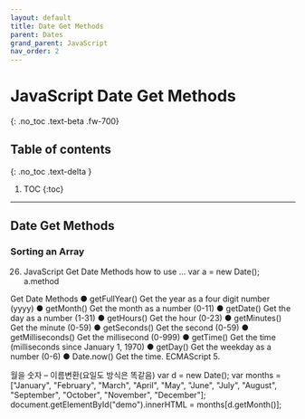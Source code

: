 ```yaml
---
layout: default
title: Date Get Methods
parent: Dates
grand_parent: JavaScript
nav_order: 2
---
```


# JavaScript Date Get Methods
{: .no_toc .text-beta .fw-700}

## Table of contents
{: .no_toc .text-delta }

1. TOC
{:toc}

---

## Date Get Methods

### Sorting an Array

26. JavaScript Get Date Methods
how to use ...
	var a = new Date();
	a.method

Get Date Methods
● getFullYear()		Get the year as a four digit number (yyyy)
● getMonth()		Get the month as a number (0-11)
● getDate()		Get the day as a number (1-31)
● getHours()		Get the hour (0-23)
● getMinutes()		Get the minute (0-59)
● getSeconds()		Get the second (0-59)
● getMilliseconds()	Get the millisecond (0-999)
● getTime()		Get the time (milliseconds since January 1, 1970)
● getDay()		Get the weekday as a number (0-6)
● Date.now()		Get the time. ECMAScript 5.

월을 숫자 – 이름변환(요일도 방식은 똑같음)
var d = new Date();
var months = ["January", "February", "March", "April", "May", "June", "July", "August", "September", "October", "November", "December"];
document.getElementById("demo").innerHTML = months[d.getMonth()];